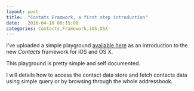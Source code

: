 ```yaml
---
layout: post
title:  "Contats Framwork, a first step introduction"
date:   2016-04-10 00:15:00
categories: Contacts,Framework,iOS,OSX
---
```


I've uploaded a simple playground [available here][gitProject] as an introduction
to the new *Contacts* framework for iOS and OS X.

This playground is pretty simple and self documented.

I will details how to access the contact data store and fetch contacts data
using simple query or by browsing through the whole addressbook.


[gitProject]: https://github.com/sylvaingml/Contacts_intro_Playground
